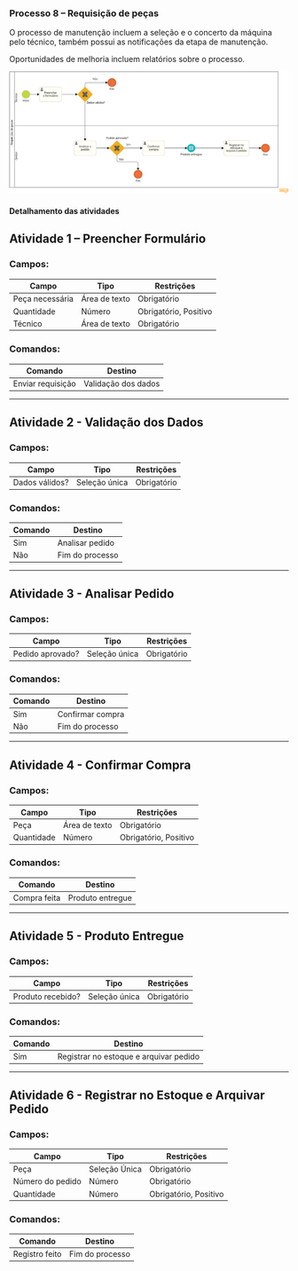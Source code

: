 ### Processo 8 – Requisição de peças

O processo de manutenção incluem a seleção e o concerto da máquina pelo técnico, também possui as notificações da etapa de manutenção.

Oportunidades de melhoria incluem relatórios sobre o processo.

![Modelo BPMN do Cadastro de Cliente](/docs/images/processos/novo/requisicaoPecasBPMN.png "Modelo BPMN do Cadastro de Cliente.")

#### Detalhamento das atividades

## Atividade 1 – Preencher Formulário  
### Campos:
| **Campo**        | **Tipo**        | **Restrições**          |
|-----------------|----------------|-------------------------|
| Peça necessária | Área de texto   | Obrigatório             |
| Quantidade      | Número          | Obrigatório, Positivo   |
| Técnico         | Área de texto   | Obrigatório             |

### Comandos:
| **Comando**        | **Destino**             |
|-------------------|------------------------|
| Enviar requisição | Validação dos dados |

---

## Atividade 2 - Validação dos Dados  
### Campos:
| **Campo**       | **Tipo**        | **Restrições**       |
|-----------------|----------------|----------------------|
| Dados válidos?  | Seleção única   | Obrigatório         |

### Comandos:
| **Comando**   | **Destino**        |
|--------------|-------------------|
| Sim          | Analisar pedido   |
| Não          | Fim do processo   |

---

## Atividade 3 - Analisar Pedido  
### Campos:
| **Campo**          | **Tipo**        | **Restrições**    |
|-------------------|----------------|------------------|
| Pedido aprovado?  | Seleção única   | Obrigatório     |

### Comandos:
| **Comando**   | **Destino**        |
|--------------|-------------------|
| Sim          | Confirmar compra  |
| Não          | Fim do processo   |

---

## Atividade 4 - Confirmar Compra  
### Campos:
| **Campo**     | **Tipo**       | **Restrições**         |
|--------------|--------------|------------------------|
| Peça         | Área de texto | Obrigatório           |
| Quantidade   | Número        | Obrigatório, Positivo |

### Comandos:
| **Comando**     | **Destino**       |
|---------------|------------------|
| Compra feita  | Produto entregue |

---

## Atividade 5 - Produto Entregue  
### Campos:
| **Campo**          | **Tipo**        | **Restrições**    |
|-------------------|----------------|------------------|
| Produto recebido? | Seleção única   | Obrigatório     |

### Comandos:
| **Comando**  | **Destino**                              |
|-------------|----------------------------------------|
| Sim         | Registrar no estoque e arquivar pedido |

---

## Atividade 6 - Registrar no Estoque e Arquivar Pedido  
### Campos:
| **Campo**         | **Tipo**       | **Restrições**         |
|------------------|--------------|------------------------|
| Peça            | Seleção Única | Obrigatório           |
| Número do pedido | Número       | Obrigatório           |
| Quantidade      | Número       | Obrigatório, Positivo |

### Comandos:
| **Comando**     | **Destino**         |
|---------------|--------------------|
| Registro feito | Fim do processo    |

